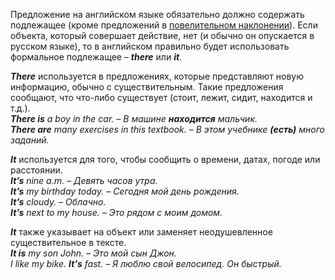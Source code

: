 Предложение на английском языке обязательно должно содержать подлежащее (кроме предложений в [повелительном наклонении](https://puzzle-english.com/exercise/imperative-mood)). Если объекта, который совершает действие, нет (и обычно он опускается в русском языке), то в английском правильно будет использовать формальное подлежащее – _**there**_ или _**it**_.  
  
_**There**_ используется в предложениях, которые представляют новую информацию, обычно с существительным. Такие предложения сообщают, что что-либо существует (стоит, лежит, сидит, находится и т.д.).  
_**There is** a boy in the car. – В машине **находится** мальчик._  
_**There are** many exercises in this textbook. – В этом учебнике **(есть)** много заданий._  
  
_**It**_ используется для того, чтобы сообщить о времени, датах, погоде или расстоянии.  
_**It’s** nine a.m. – Девять часов утра._  
_**It’s** my birthday today. – Сегодня мой день рождения._  
_**It’s** cloudy. – Облачно._  
_**It’s** next to my house. – Это рядом с моим домом._  
  
_**It**_ также указывает на объект или заменяет неодушевленное существительное в тексте.  
_**It is** my son John. – Это мой сын Джон._  
_I like my bike. **It's** fast. – Я люблю свой велосипед. Он быстрый._
